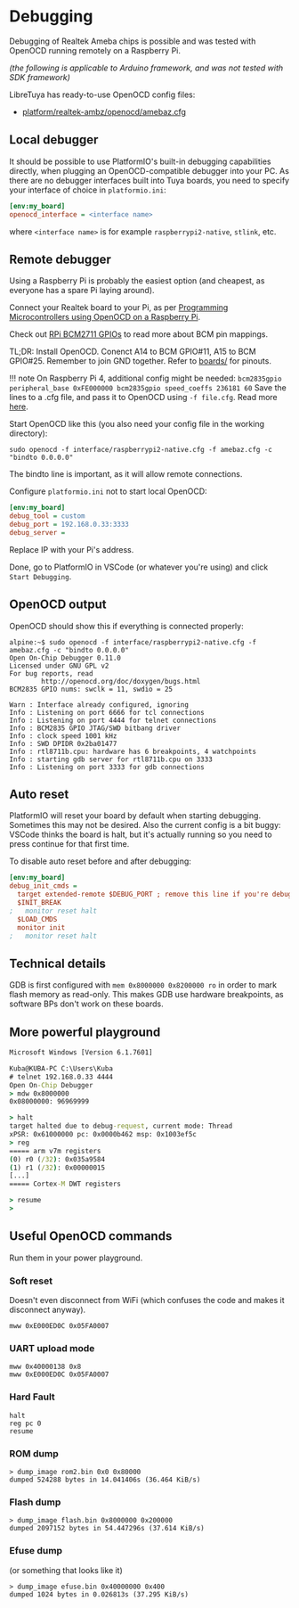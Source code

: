 # Debugging

Debugging of Realtek Ameba chips is possible and was tested with OpenOCD running remotely on a Raspberry Pi.

*(the following is applicable to Arduino framework, and was not tested with SDK framework)*

LibreTuya has ready-to-use OpenOCD config files:

- [platform/realtek-ambz/openocd/amebaz.cfg](../../../cores/realtek-ambz/misc/amebaz.cfg)

## Local debugger

It should be possible to use PlatformIO's built-in debugging capabilities directly, when plugging an OpenOCD-compatible debugger into your PC. As there are no debugger interfaces built into Tuya boards, you need to specify your interface of choice in `platformio.ini`:
```ini
[env:my_board]
openocd_interface = <interface name>
```
where `<interface name>` is for example `raspberrypi2-native`, `stlink`, etc.

## Remote debugger

Using a Raspberry Pi is probably the easiest option (and cheapest, as everyone has a spare Pi laying around).

Connect your Realtek board to your Pi, as per [Programming Microcontrollers using OpenOCD on a Raspberry Pi](https://learn.adafruit.com/programming-microcontrollers-using-openocd-on-raspberry-pi).

Check out [RPi BCM2711 GPIOs](https://elinux.org/RPi_BCM2711_GPIOs) to read more about BCM pin mappings.

TL;DR: Install OpenOCD. Conenct A14 to BCM GPIO#11, A15 to BCM GPIO#25. Remember to join GND together. Refer to [boards/](../../../boards/) for pinouts.

!!! note
	On Raspberry Pi 4, additional config might be needed:
	```
	bcm2835gpio peripheral_base 0xFE000000
	bcm2835gpio speed_coeffs 236181 60
	```
	Save the lines to a .cfg file, and pass it to OpenOCD using `-f file.cfg`.
	Read more [here](https://forums.raspberrypi.com/viewtopic.php?p=1541631&sid=915e8d039f24301b85c060318a44b7f0#p1541631).

Start OpenOCD like this (you also need your config file in the working directory):
```console
sudo openocd -f interface/raspberrypi2-native.cfg -f amebaz.cfg -c "bindto 0.0.0.0"
```
The bindto line is important, as it will allow remote connections.

Configure `platformio.ini` not to start local OpenOCD:
```ini
[env:my_board]
debug_tool = custom
debug_port = 192.168.0.33:3333
debug_server =
```
Replace IP with your Pi's address.

Done, go to PlatformIO in VSCode (or whatever you're using) and click `Start Debugging`.

## OpenOCD output

OpenOCD should show this if everything is connected properly:
```
alpine:~$ sudo openocd -f interface/raspberrypi2-native.cfg -f amebaz.cfg -c "bindto 0.0.0.0"
Open On-Chip Debugger 0.11.0
Licensed under GNU GPL v2
For bug reports, read
        http://openocd.org/doc/doxygen/bugs.html
BCM2835 GPIO nums: swclk = 11, swdio = 25

Warn : Interface already configured, ignoring
Info : Listening on port 6666 for tcl connections
Info : Listening on port 4444 for telnet connections
Info : BCM2835 GPIO JTAG/SWD bitbang driver
Info : clock speed 1001 kHz
Info : SWD DPIDR 0x2ba01477
Info : rtl8711b.cpu: hardware has 6 breakpoints, 4 watchpoints
Info : starting gdb server for rtl8711b.cpu on 3333
Info : Listening on port 3333 for gdb connections
```

## Auto reset

PlatformIO will reset your board by default when starting debugging. Sometimes this may not be desired. Also the current config is a bit buggy: VSCode thinks the board is halt, but it's actually running so you need to press continue for that first time.

To disable auto reset before and after debugging:
```ini
[env:my_board]
debug_init_cmds =
  target extended-remote $DEBUG_PORT ; remove this line if you're debugging locally
  $INIT_BREAK
;   monitor reset halt
  $LOAD_CMDS
  monitor init
;   monitor reset halt
```

## Technical details

GDB is first configured with `mem 0x8000000 0x8200000 ro` in order to mark flash memory as read-only. This makes GDB use hardware breakpoints, as software BPs don't work on these boards.

## More powerful playground

```cmd
Microsoft Windows [Version 6.1.7601]

Kuba@KUBA-PC C:\Users\Kuba
# telnet 192.168.0.33 4444
Open On-Chip Debugger
> mdw 0x8000000
0x08000000: 96969999

> halt
target halted due to debug-request, current mode: Thread
xPSR: 0x61000000 pc: 0x0000b462 msp: 0x1003ef5c
> reg
===== arm v7m registers
(0) r0 (/32): 0x035a9584
(1) r1 (/32): 0x00000015
[...]
===== Cortex-M DWT registers

> resume
>
```

## Useful OpenOCD commands

Run them in your power playground.

### Soft reset
Doesn't even disconnect from WiFi (which confuses the code and makes it disconnect anyway).
```
mww 0xE000ED0C 0x05FA0007
```

### UART upload mode
```
mww 0x40000138 0x8
mww 0xE000ED0C 0x05FA0007
```

### Hard Fault
```
halt
reg pc 0
resume
```

### ROM dump
```
> dump_image rom2.bin 0x0 0x80000
dumped 524288 bytes in 14.041406s (36.464 KiB/s)
```

### Flash dump
```
> dump_image flash.bin 0x8000000 0x200000
dumped 2097152 bytes in 54.447296s (37.614 KiB/s)
```

### Efuse dump
(or something that looks like it)
```
> dump_image efuse.bin 0x40000000 0x400
dumped 1024 bytes in 0.026813s (37.295 KiB/s)
```

